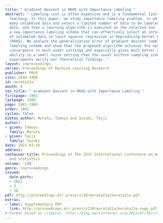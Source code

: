 ```yaml
---
title: " Gradient Descent in RKHS with Importance Labeling "
abstract: " Labeling cost is often expensive and is a fundamental limitation of supervised
  learning. In this paper, we study importance labeling problem, in which we are given
  many unlabeled data and select a limited number of data to be labeled from the unlabeled
  data, and then a learning algorithm is executed on the selected one. We propose
  a new importance labeling scheme that can effectively select an informative subset
  of unlabeled data in least squares regression in Reproducing Kernel Hilbert Spaces
  (RKHS). We analyze the generalization error of gradient descent combined with our
  labeling scheme and show that the proposed algorithm achieves the optimal rate of
  convergence in much wider settings and especially gives much better generalization
  ability in a small noise setting than the usual uniform sampling scheme. Numerical
  experiments verify our theoretical findings. "
layout: inproceedings
series: Proceedings of Machine Learning Research
publisher: PMLR
issn: 2640-3498
id: murata21a
month: 0
tex_title: " Gradient Descent in RKHS with Importance Labeling "
firstpage: 1981
lastpage: 1989
page: 1981-1989
order: 1981
cycles: false
bibtex_author: Murata, Tomoya and Suzuki, Taiji
author:
- given: Tomoya
  family: Murata
- given: Taiji
  family: Suzuki
date: 2021-03-18
address: 
container-title: Proceedings of The 24th International Conference on Artificial Intelligence
  and Statistics
volume: '130'
genre: inproceedings
issued:
  date-parts:
  - 2021
  - 3
  - 18
pdf: http://proceedings.mlr.press/v130/murata21a/murata21a.pdf
extras:
- label: Supplementary PDF
  link: http://proceedings.mlr.press/v130/murata21a/murata21a-supp.pdf
# Format based on citeproc: http://blog.martinfenner.org/2013/07/30/citeproc-yaml-for-bibliographies/
---
```


